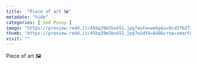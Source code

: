 ```yaml
---
title:  "Piece of art 🖼"
metadate: "hide"
categories: [ God Pussy ]
image: "https://preview.redd.it/45bq39m3bxk51.jpg?auto=webp&s=9cd37b2739d2d34cfe78a30ccc042ca01f4c8035"
thumb: "https://preview.redd.it/45bq39m3bxk51.jpg?width=640&crop=smart&auto=webp&s=66894e63ea4c00633a2a7a912075584336792fe3"
visit: ""
---
```

Piece of art 🖼
